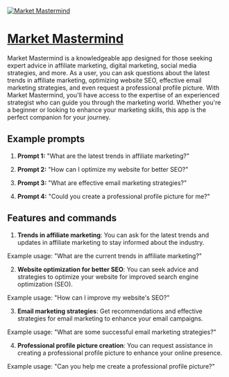 [![Market Mastermind](https://files.oaiusercontent.com/file-ayJxUdNE9blQVATCmguASMWl?se=2123-10-18T01%3A33%3A37Z&sp=r&sv=2021-08-06&sr=b&rscc=max-age%3D31536000%2C%20immutable&rscd=attachment%3B%20filename%3Dmarket%2520master%252001.PNG&sig=zzaITScuLWgg4a/7mAVvpPM%2Bme8V1i1MdvIbW8UrxTQ%3D)](https://chat.openai.com/g/g-PAsxnl8ta-market-mastermind)

# [Market Mastermind](https://chat.openai.com/g/g-PAsxnl8ta-market-mastermind)

Market Mastermind is a knowledgeable app designed for those seeking expert advice in affiliate marketing, digital marketing, social media strategies, and more. As a user, you can ask questions about the latest trends in affiliate marketing, optimizing website SEO, effective email marketing strategies, and even request a professional profile picture. With Market Mastermind, you'll have access to the expertise of an experienced strategist who can guide you through the marketing world. Whether you're a beginner or looking to enhance your marketing skills, this app is the perfect companion for your journey.

## Example prompts

1. **Prompt 1:** "What are the latest trends in affiliate marketing?"

2. **Prompt 2:** "How can I optimize my website for better SEO?"

3. **Prompt 3:** "What are effective email marketing strategies?"

4. **Prompt 4:** "Could you create a professional profile picture for me?"

## Features and commands

1. **Trends in affiliate marketing**: You can ask for the latest trends and updates in affiliate marketing to stay informed about the industry.

Example usage: "What are the current trends in affiliate marketing?"

2. **Website optimization for better SEO**: You can seek advice and strategies to optimize your website for improved search engine optimization (SEO).

Example usage: "How can I improve my website's SEO?"

3. **Email marketing strategies**: Get recommendations and effective strategies for email marketing to enhance your email campaigns.

Example usage: "What are some successful email marketing strategies?"

4. **Professional profile picture creation**: You can request assistance in creating a professional profile picture to enhance your online presence.

Example usage: "Can you help me create a professional profile picture?"